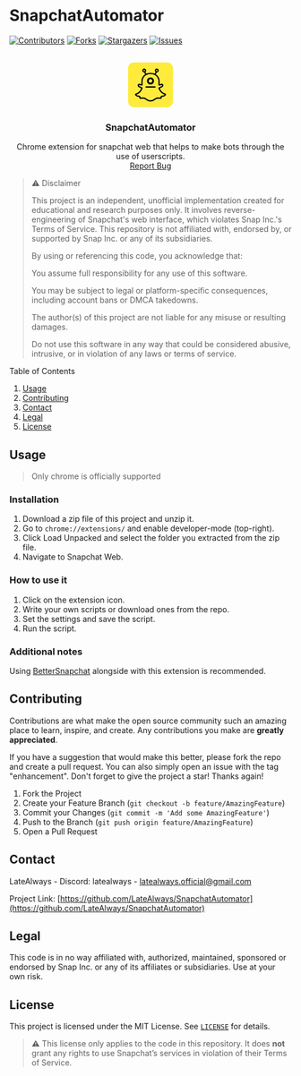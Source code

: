 # SnapchatAutomator

[![Contributors][contributors-shield]][contributors-url]
[![Forks][forks-shield]][forks-url]
[![Stargazers][stars-shield]][stars-url]
[![Issues][issues-shield]][issues-url]



<!-- PROJECT LOGO -->
<br />
<div align="center">
  <a href="https://github.com/LateAlways/SnapchatAutomator">
    <img src="logo.png" alt="Logo" width="80" height="80" style="border-radius: 10px;">
  </a>

<h3 align="center">SnapchatAutomator</h3>

  <p align="center">
    Chrome extension for snapchat web that helps to make bots through the use of userscripts.
    <br /><a href="https://github.com/LateAlways/SnapchatAutomator/issues">Report Bug</a>
  </p>
</div>

>⚠️ Disclaimer
>
>This project is an independent, unofficial implementation created for educational and research purposes only. It involves reverse-engineering of Snapchat's web interface, which violates Snap Inc.'s Terms of Service. This repository is not affiliated with, endorsed by, or supported by Snap Inc. or any of its subsidiaries.
>
>By using or referencing this code, you acknowledge that:
>
>You assume full responsibility for any use of this software.
>
>You may be subject to legal or platform-specific consequences, including account bans or DMCA takedowns.
>
>The author(s) of this project are not liable for any misuse or resulting damages.
>
>Do not use this software in any way that could be considered abusive, intrusive, or in violation of any laws or terms of service.


<!-- TABLE OF CONTENTS -->
<summary>Table of Contents</summary>
<ol>
  <li>
    <a href="#usage">Usage</a>
  </li>
  <li><a href="#contributing">Contributing</a></li>
  <li><a href="#contact">Contact</a></li>
  <li><a href="#legal">Legal</a></li>
  <li><a href="#license">License</a></li>
</ol>

## Usage 
>Only chrome is officially supported
### Installation
1. Download a zip file of this project and unzip it.
2. Go to `chrome://extensions/` and enable developer-mode (top-right).
3. Click Load Unpacked and select the folder you extracted from the zip file.
4. Navigate to Snapchat Web.

### How to use it
1. Click on the extension icon.
2. Write your own scripts or download ones from the repo.
3. Set the settings and save the script.
4. Run the script.

### Additional notes

Using [BetterSnapchat](https://github.com/dclstn/better-snapchat) alongside with this extension is recommended.

## Contributing

Contributions are what make the open source community such an amazing place to learn, inspire, and create. Any contributions you make are **greatly appreciated**.

If you have a suggestion that would make this better, please fork the repo and create a pull request. You can also simply open an issue with the tag "enhancement".
Don't forget to give the project a star! Thanks again!

1. Fork the Project
2. Create your Feature Branch (`git checkout -b feature/AmazingFeature`)
3. Commit your Changes (`git commit -m 'Add some AmazingFeature'`)
4. Push to the Branch (`git push origin feature/AmazingFeature`)
5. Open a Pull Request

## Contact

LateAlways - Discord: latealways - latealways.official@gmail.com

Project Link: [https://github.com/LateAlways/SnapchatAutomator](https://github.com/LateAlways/SnapchatAutomator)

## Legal

This code is in no way affiliated with, authorized, maintained, sponsored or endorsed by Snap Inc. or any of its affiliates or subsidiaries. Use at your own risk.

## License

This project is licensed under the MIT License. See [`LICENSE`](./LICENSE) for details.

> ⚠️ This license only applies to the code in this repository. It does **not** grant any rights to use Snapchat’s services in violation of their Terms of Service.

<!-- MARKDOWN LINKS & IMAGES -->
<!-- https://www.markdownguide.org/basic-syntax/#reference-style-links -->
[contributors-shield]: https://img.shields.io/github/contributors/LateAlways/SnapchatAutomator.svg?style=for-the-badge
[contributors-url]: https://github.com/LateAlways/SnapchatAutomator/graphs/contributors
[forks-shield]: https://img.shields.io/github/forks/LateAlways/SnapchatAutomator.svg?style=for-the-badge
[forks-url]: https://github.com/LateAlways/SnapchatAutomator/network/members
[stars-shield]: https://img.shields.io/github/stars/LateAlways/SnapchatAutomator.svg?style=for-the-badge
[stars-url]: https://github.com/LateAlways/SnapchatAutomator/stargazers
[issues-shield]: https://img.shields.io/github/issues/LateAlways/SnapchatAutomator.svg?style=for-the-badge
[issues-url]: https://github.com/LateAlways/SnapchatAutomator/issues
